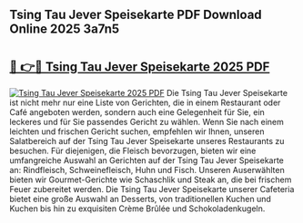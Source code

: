 ## Tsing Tau Jever Speisekarte PDF Download Online 2025 3a7n5

# <h2><a href="http://gcci5lc.nevu.top/?p=Tsing+Tau+Jever+Speisekarte">🔗 👉🔴 Tsing Tau Jever Speisekarte 2025 PDF</a></h2>

[![Tsing Tau Jever Speisekarte 2025 PDF](https://i.imgur.com/dBaPXMq.png)](http://gcci5lc.nevu.top/?p=Tsing+Tau+Jever+Speisekarte)
Die Tsing Tau Jever Speisekarte ist nicht mehr nur eine Liste von Gerichten, die in einem Restaurant oder Café angeboten werden, sondern auch eine Gelegenheit für Sie, ein leckeres und für Sie passendes Gericht zu wählen. Wenn Sie nach einem leichten und frischen Gericht suchen, empfehlen wir Ihnen, unseren Salatbereich auf der Tsing Tau Jever Speisekarte unseres Restaurants zu besuchen. Für diejenigen, die Fleisch bevorzugen, bieten wir eine umfangreiche Auswahl an Gerichten auf der Tsing Tau Jever Speisekarte an: Rindfleisch, Schweinefleisch, Huhn und Fisch. Unseren Auserwählten bieten wir Gourmet-Gerichte wie Schaschlik und Steak an, die bei frischem Feuer zubereitet werden. Die Tsing Tau Jever Speisekarte unserer Cafeteria bietet eine große Auswahl an Desserts, von traditionellen Kuchen und Kuchen bis hin zu exquisiten Crème Brûlée und Schokoladenkugeln.

